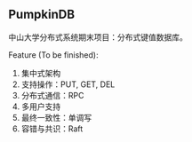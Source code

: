 ## PumpkinDB

中山大学分布式系统期末项目：分布式键值数据库。

Feature (To be finished):
1. 集中式架构
2. 支持操作：PUT, GET, DEL
3. 分布式通信：RPC
4. 多用户支持
5. 最终一致性：单调写
6. 容错与共识：Raft
